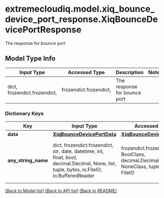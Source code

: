 # extremecloudiq.model.xiq_bounce_device_port_response.XiqBounceDevicePortResponse

The response for bounce port

## Model Type Info
Input Type | Accessed Type | Description | Notes
------------ | ------------- | ------------- | -------------
dict, frozendict.frozendict,  | frozendict.frozendict,  | The response for bounce port | 

### Dictionary Keys
Key | Input Type | Accessed Type | Description | Notes
------------ | ------------- | ------------- | ------------- | -------------
**data** | [**XiqBounceDevicePortData**](XiqBounceDevicePortData.md) | [**XiqBounceDevicePortData**](XiqBounceDevicePortData.md) |  | [optional] 
**any_string_name** | dict, frozendict.frozendict, str, date, datetime, int, float, bool, decimal.Decimal, None, list, tuple, bytes, io.FileIO, io.BufferedReader | frozendict.frozendict, str, BoolClass, decimal.Decimal, NoneClass, tuple, bytes, FileIO | any string name can be used but the value must be the correct type | [optional]

[[Back to Model list]](../../README.md#documentation-for-models) [[Back to API list]](../../README.md#documentation-for-api-endpoints) [[Back to README]](../../README.md)


